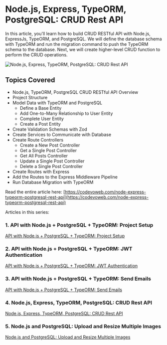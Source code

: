 # Node.js, Express, TypeORM, PostgreSQL: CRUD Rest API

In this article, you'll learn how to build CRUD RESTful API with Node.js, ExpressJs, TypeORM, and PostgreSQL. We will define the database schema with TypeORM and run the migration command to push the TypeORM schema to the database. Next, we will create higher-level CRUD function to perform the CRUD operations.

![Node.js, Express, TypeORM, PostgreSQL: CRUD Rest API](https://codevoweb.com/wp-content/uploads/2022/05/Node.js-Express-TypeORM-PostgreSQL-CRUD-Rest-API.webp)

## Topics Covered

- Node.js, TypeORM, PostgreSQL CRUD RESTful API Overview
- Project Structure
- Model Data with TypeORM and PostgreSQL
    - Define a Base Entity
    - Add One-to-Many Relationship to User Entity
    - Complete User Entity
    - Create a Post Entity
- Create Validation Schemas with Zod
- Create Services to Communicate with Database
- Create Route Controllers
    - Create a New Post Controller
    - Get a Single Post Controller
    - Get All Posts Controller
    - Update a Single Post Controller
    - Delete a Single Post Controller
- Create Routes with Express
- Add the Routes to the Express Middleware Pipeline
- Run Database Migration with TypeORM

Read the entire article here: [https://codevoweb.com/node-express-typeorm-postgresql-rest-api](https://codevoweb.com/node-express-typeorm-postgresql-rest-api)

Articles in this series:

### 1. API with Node.js + PostgreSQL + TypeORM: Project Setup

[API with Node.js + PostgreSQL + TypeORM: Project Setup](https://codevoweb.com/api-node-postgresql-typeorm-project-setup)

### 2. API with Node.js + PostgreSQL + TypeORM: JWT Authentication

[API with Node.js + PostgreSQL + TypeORM: JWT Authentication](https://codevoweb.com/api-node-postgresql-typeorm-jwt-authentication)

### 3. API with Node.js + PostgreSQL + TypeORM: Send Emails

[API with Node.js + PostgreSQL + TypeORM: Send Emails](https://codevoweb.com/api-node-postgresql-typeorm-send-emails)

### 4. Node.js, Express, TypeORM, PostgreSQL: CRUD Rest API

[Node.js, Express, TypeORM, PostgreSQL: CRUD Rest API](https://codevoweb.com/node-express-typeorm-postgresql-rest-api)

### 5. Node.js and PostgreSQL: Upload and Resize Multiple Images

[Node.js and PostgreSQL: Upload and Resize Multiple Images](https://codevoweb.com/node-postgresql-upload-resize-multiple-images)
